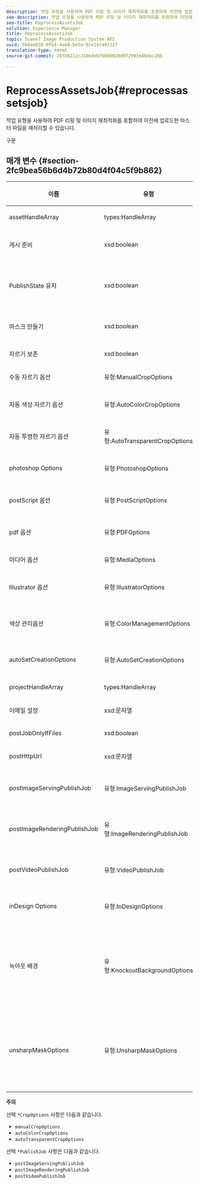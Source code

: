 ```yaml
---
description: 작업 유형을 사용하여 PDF 리핑 및 이미지 재최적화를 포함하여 이전에 업로드한 마스터 파일을 재처리할 수 있습니다.
seo-description: 작업 유형을 사용하여 PDF 리핑 및 이미지 재최적화를 포함하여 이전에 업로드한 마스터 파일을 재처리할 수 있습니다.
seo-title: ReprocessAssetsJob
solution: Experience Manager
title: ReprocessAssetsJob
topic: Scene7 Image Production System API
uuid: 5b4aa838-0fb4-4ae8-be5a-8ce1e1487127
translation-type: tm+mt
source-git-commit: 26fb6212c3106deb7b088020d9f2993e40dec20b

---
```



# ReprocessAssetsJob{#reprocessassetsjob}

작업 유형을 사용하여 PDF 리핑 및 이미지 재최적화를 포함하여 이전에 업로드한 마스터 파일을 재처리할 수 있습니다.

구문

## 매개 변수 {#section-2fc9bea56b6d4b72b80d4f04c5f9b862}

<table id="table_04100BB8ABD84EF68B0A7CE3AD946414"> 
 <thead> 
  <tr> 
   <th colname="col1" class="entry"> <p>이름 </p> </th> 
   <th colname="col2" class="entry"> <p>유형 </p> </th> 
   <th colname="col3" class="entry"> <p>설명 </p> </th> 
  </tr> 
 </thead>
 <tbody> 
  <tr> 
   <td colname="col1"> <p><span class="codeph"> assetHandleArray <span class="varname"></span></span> </p> </td> 
   <td colname="col2"> <p><span class="codeph"> types:HandleArray</span> </p> </td> 
   <td colname="col3"> <p>자산 핸들. </p> </td> 
  </tr> 
  <tr> 
   <td colname="col1"> <p><span class="codeph"> 게시 <span class="varname"> 준비</span></span> </p> </td> 
   <td colname="col2"> <p><span class="codeph"> xsd:boolean</span> </p> </td> 
   <td colname="col3"> <p>파일을 게시할 준비가 되었는지 여부. </p> </td> 
  </tr> 
  <tr> 
   <td colname="col1"> <p><span class="codeph"> PublishState <span class="varname"> 유지</span></span> </p> </td> 
   <td colname="col2"> <p><span class="codeph"> xsd:boolean</span> </p> </td> 
   <td colname="col3"> <p>덮어쓸 때 기존 자산의 게시 상태가 유지되는지 여부를 제어합니다. 설정하지 않으면 회사 기본 설정이 사용됩니다. </p> </td> 
  </tr> 
  <tr> 
   <td colname="col1"> <p><span class="codeph"> 마스크 <span class="varname"> 만들기</span></span> </p> </td> 
   <td colname="col2"> <p><span class="codeph"> xsd:boolean</span> </p> </td> 
   <td colname="col3"> <p>마스크를 만들지 여부를 나타냅니다. </p> </td> 
  </tr> 
  <tr> 
   <td colname="col1"> <p><span class="codeph"> 자르기 <span class="varname"> 보존</span></span> </p> </td> 
   <td colname="col2"> <p><span class="codeph"> xsd:boolean</span> </p> </td> 
   <td colname="col3">기존 자르기 정의의 보존을 제어합니다. 기본값은 <span class="codeph"> true입니다</span>. </td> 
  </tr> 
  <tr> 
   <td colname="col1"> <p><span class="codeph"> 수동 <span class="varname"> 자르기 옵션</span></span> </p> </td> 
   <td colname="col2"> <p><span class="codeph"> 유형:ManualCropOptions</span> </p> </td> 
   <td colname="col3"> <p>수동 자르기 옵션. </p> </td> 
  </tr> 
  <tr> 
   <td colname="col1"> <p><span class="codeph"> 자동 <span class="varname"> 색상 자르기 옵션</span></span> </p> </td> 
   <td colname="col2"> <p><span class="codeph"> 유형:AutoColorCropOptions</span> </p> </td> 
   <td colname="col3"> <p>색상을 기반으로 한 이미지 자동 자르기 옵션 </p> </td> 
  </tr> 
  <tr> 
   <td colname="col1"> <p><span class="codeph"> 자동 <span class="varname"> 투명한 자르기 옵션</span></span> </p> </td> 
   <td colname="col2"> <p><span class="codeph"> 유형:AutoTransparentCropOptions</span> </p> </td> 
   <td colname="col3"> <p>투명도를 기반으로 이미지 가장자리에서 공백을 제거합니다. </p> </td> 
  </tr> 
  <tr> 
   <td colname="col1"> <p><span class="codeph"> photoshop <span class="varname"> Options</span></span> </p> </td> 
   <td colname="col2"> <p><span class="codeph"> 유형:PhotoshopOptions</span> </p> </td> 
   <td colname="col3"> <p>Photoshop 파일을 이미지 서버에 업로드하기 위한 옵션. </p> </td> 
  </tr> 
  <tr> 
   <td colname="col1"> <p><span class="codeph"> postScript <span class="varname"> 옵션</span></span> </p> </td> 
   <td colname="col2"> <p><span class="codeph"> 유형:PostScriptOptions</span> </p> </td> 
   <td colname="col3"> <p>PostScript 파일을 이미지 서버에 업로드하기 위한 옵션. </p> </td> 
  </tr> 
  <tr> 
   <td colname="col1"> <p><span class="codeph"> pdf <span class="varname"> 옵션</span></span> </p> </td> 
   <td colname="col2"> <p><span class="codeph"> 유형:PDFOptions</span> </p> </td> 
   <td colname="col3"> <p>PDF 파일을 이미지 서버에 업로드하기 위한 옵션. </p> </td> 
  </tr> 
  <tr> 
   <td colname="col1"> <p><span class="codeph"> 미디어 <span class="varname"> 옵션</span></span> </p> </td> 
   <td colname="col2"> <p><span class="codeph"> 유형:MediaOptions</span> </p> </td> 
   <td colname="col3"> <p>A/V 미디어 파일 옵션. </p> </td> 
  </tr> 
  <tr> 
   <td colname="col1"> <p><span class="codeph"> Illustrator <span class="varname"> 옵션</span></span> </p> </td> 
   <td colname="col2"> <p><span class="codeph"> 유형:IllustratorOptions</span> </p> </td> 
   <td colname="col3"> <p>Illustrator 파일을 이미지 서버에 업로드하기 위한 옵션. </p> </td> 
  </tr> 
  <tr> 
   <td colname="col1"> <p><span class="codeph"> 색상 <span class="varname"> 관리옵션</span></span> </p> </td> 
   <td colname="col2"> <p><span class="codeph"> 유형:ColorManagementOptions</span> </p> </td> 
   <td colname="col3"> <p>업로드 중에 지정할 수 있는 옵션입니다. 이 설정은 업로드에 대한 색상 관리 방식에 영향을 줍니다. </p> </td> 
  </tr> 
  <tr> 
   <td colname="col1"> <p><span class="codeph"> <span class="varname"> autoSetCreationOptions</span></span> </p> </td> 
   <td colname="col2"> <p><span class="codeph"> 유형:AutoSetCreationOptions</span> </p> </td> 
   <td colname="col3"> <p>업로드된 파일에 적용할 자동 세트 생성 스크립트 배열 </p> </td> 
  </tr> 
  <tr> 
   <td colname="col1"> <p><span class="codeph"> projectHandleArray <span class="varname"></span></span> </p> </td> 
   <td colname="col2"> <p><span class="codeph"> types:HandleArray</span> </p> </td> 
   <td colname="col3"> <p>프로젝트 핸들의 배열입니다. </p> </td> 
  </tr> 
  <tr> 
   <td colname="col1"> <p><span class="codeph"> 이메일 <span class="varname"> 설정</span></span> </p> </td> 
   <td colname="col2"> <p><span class="codeph"> xsd:문자열</span> </p> </td> 
   <td colname="col3"> <p>이메일 설정 옵션. </p> </td> 
  </tr> 
  <tr> 
   <td colname="col1"> <p><span class="codeph"> postJobOnlyIfFiles <span class="varname"></span></span> </p> </td> 
   <td colname="col2"> <p><span class="codeph"> xsd:boolean</span> </p> </td> 
   <td colname="col3"> <p>파일만 업로드할지 여부. </p> </td> 
  </tr> 
  <tr> 
   <td colname="col1"> <p><span class="codeph"> postHttpUrl <span class="varname"></span></span> </p> </td> 
   <td colname="col2"> <p><span class="codeph"> xsd:문자열</span> </p> </td> 
   <td colname="col3"> <p>파일 업로드 위치에 대한 URL. </p> </td> 
  </tr> 
  <tr> 
   <td colname="col1"> <p><span class="codeph"> postImageServingPublishJob <span class="varname"></span></span> </p> </td> 
   <td colname="col2"> <p><span class="codeph"> 유형:ImageServingPublishJob</span> </p> </td> 
   <td colname="col3"> <p>업로드가 완료된 후 실행할 이미지 제공 게시 작업에 대한 작업 세부 정보입니다. </p> </td> 
  </tr> 
  <tr> 
   <td colname="col1"> <p><span class="codeph"> postImageRenderingPublishJob <span class="varname"></span></span> </p> </td> 
   <td colname="col2"> <p><span class="codeph"> 유형:ImageRenderingPublishJob</span> </p> </td> 
   <td colname="col3"> <p>업로드가 완료된 후 실행할 이미지 렌더링 게시 작업에 대한 작업 세부 사항입니다. </p> </td> 
  </tr> 
  <tr> 
   <td colname="col1"> <p><span class="codeph"> postVideoPublishJob <span class="varname"></span></span> </p> </td> 
   <td colname="col2"> <p><span class="codeph"> 유형:VideoPublishJob</span> </p> </td> 
   <td colname="col3"> <p>업로드가 완료된 후 실행할 비디오 게시 작업에 대한 작업 세부 정보입니다. </p> </td> 
  </tr> 
  <tr> 
   <td colname="col1"> <p><span class="codeph"> inDesign <span class="varname"> Options</span></span> </p> </td> 
   <td colname="col2"> <p><span class="codeph"> 유형:InDesignOptions</span> </p> </td> 
   <td colname="col3"> <p>InDesign 파일을 이미지 서버에 업로드하기 위한 옵션. </p> </td> 
  </tr> 
  <tr> 
   <td colname="col1"> <p><span class="codeph"> <span class="varname"> 녹아웃</span> 배경 </span> </p> </td> 
   <td colname="col2"> <p><span class="codeph"> 유형:KnockoutBackgroundOptions</span> </p> </td> 
   <td colname="col3"> <p>선택한 이미지의 배경을 마스크합니다. 따라서 피사체 이미지 외부의 투명도와 함께 다른 레이어에 오버레이할 수 있습니다. </p> <p>선택 사항입니다. </p> <p>KnockoutBackgroundOptions<a href="../../types/c-data-types/r-knockout-background-options.md#reference-9196371848964d91842b337640791c9c" format="dita" scope="local"> 참조</a> </p> </td> 
  </tr> 
  <tr> 
   <td colname="col1"> <p><span class="codeph"> unsharpMaskOptions <span class="varname"></span></span> </p> </td> 
   <td colname="col2"> <p><span class="codeph"> 유형:UnsharpMaskOptions</span> </p> </td> 
   <td colname="col3"> <p>최적화된 피라미드 TIF 파일을 만들 때 언샵 마스크 설정을 제어할 수 있는 옵션. 이러한 설정을 사용하여 이미지 선명도를 향상시킬 수 있습니다. </p> <p>UnsharpMaskOptions <a href="https://marketing.adobe.com/resources/help/en_US/s7/ips_api/types/r_unsharp_mask_options.html"> 를 참조하십시오</a>. </p> </td> 
  </tr> 
 </tbody> 
</table>

**주의**

선택 `*CropOptions` 사항은 다음과 같습니다.

* `manualCropOptions`
* `autoColorCropOptions`
* `autoTransparentCropOptions`

선택 `*PublishJob` 사항은 다음과 같습니다.

* `postImageServingPublishJob`
* `postImageRenderingPublishJob`
* `postVideoPublishJob`


